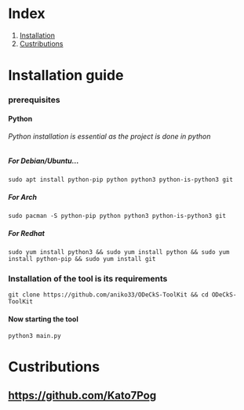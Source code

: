 # Index
1. [Installation](https://github.com/aniko33/ODeCkS-ToolKit#installation-guide)
2. [Custributions](https://github.com/aniko33/ODeCkS-ToolKit#custributions)

# Installation guide
### prerequisites
#### Python
###### Python installation is essential as the project is done in python
##### For Debian/Ubuntu...
```sudo apt install python-pip python python3 python-is-python3 git```
##### For Arch
```sudo pacman -S python-pip python python3 python-is-python3 git```
##### For Redhat
```sudo yum install python3 && sudo yum install python && sudo yum install python-pip && sudo yum install git```
### Installation of the tool is its requirements
```git clone https://github.com/aniko33/ODeCkS-ToolKit && cd ODeCkS-ToolKit```
#### Now starting the tool
```python3 main.py```

# Custributions
## https://github.com/Kato7Pog

